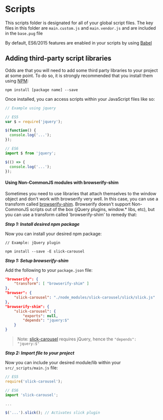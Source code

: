 # Scripts

This scripts folder is designated for all of your global script files.
The key files in this folder are `main.custom.js` and `main.vendor.js` and are included in the `base.pug` file

By default, ES6/2015 features are enabled in your scripts by using [Babel](https://babeljs.io)

## Adding third-party script libraries
Odds are that you will need to add some third party libraries to your project at some point. 
To do so, it is strongly recommended that you install them using [NPM](http://npmjs.com/):

```
npm install [package name] --save
```

Once installed, you can access scripts within your JavaScript files like so:

```js
// Example using jquery

// ES5
var $ = require('jquery');

$(function() {
  console.log('...');
});

// ES6
import $ from 'jquery';

$(() => {
  console.log('...');
});
```

#### Using Non-CommonJS modules with browserify-shim

Sometimes you need to use libraries that attach themselves to the window object and don't work with browserify very well.
In this case, you can use a transform called [browserify-shim](https://github.com/thlorenz/browserify-shim).
Browserify doesn't support Non-CommonJS scripts out of the box (jQuery plugins, window.* libs, etc), but you can use a transform called 'browserify-shim' to remedy that:

***Step 1: Install desired npm package***

Now you can install your desired npm package:

```
// Example: jQuery plugin

npm install --save -E slick-carousel
```

***Step 1: Setup browserify-shim***

Add the following to your `package.json` file:

```json
"browserify": {
    "transform": [ "browserify-shim" ]
},
"browser": {
    "slick-carousel": "./node_modules/slick-carousel/slick/slick.js"
},
"browserify-shim": {
    "slick-carousel": {
        "exports": null,
        "depends": "jquery:$"
    }
}
```
> Note: [slick-carousel](http://kenwheeler.github.io/slick/) requires jQuery, hence the `"depends": "jquery:$"`

***Step 2: Import file to your project***

Now you can include your desired module/lib within your `src/_scripts/main.js` file:

```js
// ES5
require('slick-carousel');

// ES6
import 'slick-carousel';

...

$('...').slick(); // Activates slick plugin
```